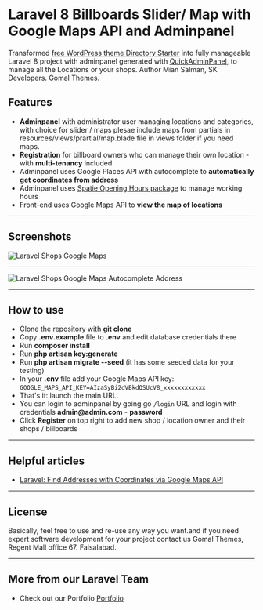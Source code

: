 # Laravel 8 Billboards Slider/ Map with Google Maps API and Adminpanel

Transformed [free WordPress theme Directory Starter](https://wpgeodirectory.com/downloads/directory-starter/) into fully manageable Laravel 8 project with adminpanel generated with [QuickAdminPanel](https://quickadminpanel.com), 
to manage all the Locations or your shops.
Author Mian Salman, SK Developers. Gomal Themes.
## Features

- __Adminpanel__ with administrator user managing locations and categories, with choice for slider / maps plesae include maps from partials in resources/views/prartial/map.blade file in views folder if you need maps.
- __Registration__ for billboard owners who can manage their own location - with __multi-tenancy__ included
- Adminpanel uses Google Places API with autocomplete to __automatically get coordinates from address__
- Adminpanel uses [Spatie Opening Hours package](https://github.com/spatie/opening-hours) to manage working hours
- Front-end uses Google Maps API to __view the map of locations__


- - - - -

## Screenshots 

![Laravel Shops Google Maps](https://laraveldaily.com/wp-content/uploads/2019/12/Screen-Shot-2019-12-11-at-10.58.07-AM.png)

- - - - -

![Laravel Shops Google Maps Autocomplete Address](https://laraveldaily.com/wp-content/uploads/2019/12/Screen-Shot-2019-12-11-at-11.00.12-AM.png)

- - - - -

## How to use

- Clone the repository with __git clone__
- Copy __.env.example__ file to __.env__ and edit database credentials there
- Run __composer install__
- Run __php artisan key:generate__
- Run __php artisan migrate --seed__ (it has some seeded data for your testing)
- In your __.env__ file add your Google Maps API key: `GOOGLE_MAPS_API_KEY=AIzaSyBi2dVBkdQSUcV8_xxxxxxxxxxxx`
- That's it: launch the main URL. 
- You can login to adminpanel by going go `/login` URL and login with credentials __admin@admin.com__ - __password__
- Click __Register__ on top right to add new shop / location owner and their shops / billboards


- - - - -

## Helpful articles

- [Laravel: Find Addresses with Coordinates via Google Maps API](https://laraveldaily.com/laravel-find-addresses-with-coordinates-via-google-maps-api/)


- - - - -

## License

Basically, feel free to use and re-use any way you want.and if you need expert software development for your project contact us Gomal Themes, Regent Mall office 67. Faisalabad.

- - - - -

## More from our Laravel Team

- Check out our Portfolio [Portfolio](https://www.rashidev.com/#portfolio)
